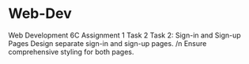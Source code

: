 # Web-Dev
Web Development 6C Assignment 1 Task 2
Task 2: Sign-in and Sign-up Pages
Design separate sign-in and sign-up pages. /n
Ensure comprehensive styling for both pages.
